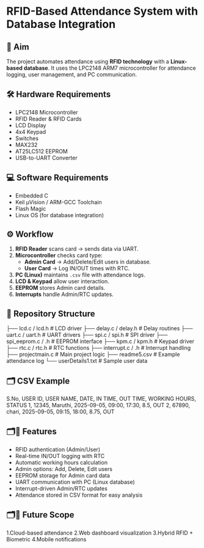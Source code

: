 # RFID-Based Attendance System with Database Integration
## 🎯 Aim
The project automates attendance using **RFID technology** with a **Linux-based database**. It uses the LPC2148 ARM7 microcontroller for attendance logging, user management, and PC communication.
## 🛠️ Hardware Requirements
- LPC2148 Microcontroller  
- RFID Reader & RFID Cards  
- LCD Display  
- 4x4 Keypad  
- Switches  
- MAX232  
- AT25LC512 EEPROM  
- USB-to-UART Converter 
## 💻 Software Requirements
- Embedded C  
- Keil µVision / ARM-GCC Toolchain  
- Flash Magic  
- Linux OS (for database integration)  
## ⚙️ Workflow
1. **RFID Reader** scans card → sends data via UART.  
2. **Microcontroller** checks card type:
   - **Admin Card** → Add/Delete/Edit users in database.  
   - **User Card** → Log IN/OUT times with RTC.  
3. **PC (Linux)** maintains `.csv` file with attendance logs.  
4. **LCD & Keypad** allow user interaction.  
5. **EEPROM** stores Admin card details.  
6. **Interrupts** handle Admin/RTC updates.  
## 📂 Repository Structure
├── lcd.c / lcd.h # LCD driver
├── delay.c / delay.h # Delay routines
├── uart.c / uart.h # UART drivers
├── spi.c / spi.h # SPI driver
├── spi_eeprom.c / .h # EEPROM interface
├── kpm.c / kpm.h # Keypad driver
├── rtc.c / rtc.h # RTC functions
├── interrupt.c / .h # Interrupt handling
├── projectmain.c # Main project logic
├── readme5.csv # Example attendance log
└── userDetails1.txt # Sample user data
## 🗂️ CSV Example
S.No, USER ID, USER NAME, DATE, IN TIME, OUT TIME, WORKING HOURS, STATUS
1, 12345, Maruthi, 2025-09-05, 09:00, 17:30, 8.5, OUT
2, 67890, chari, 2025-09-05, 09:15, 18:00, 8.75, OUT
## 🗂️🚀 Features
- RFID authentication (Admin/User)  
- Real-time IN/OUT logging with RTC  
- Automatic working hours calculation  
- Admin options: Add, Delete, Edit users  
- EEPROM storage for Admin card data  
- UART communication with PC (Linux database)  
- Interrupt-driven Admin/RTC updates  
- Attendance stored in CSV format for easy analysis  
## 🗂️🔮 Future Scope
1.Cloud-based attendance
2.Web dashboard visualization
3.Hybrid RFID + Biometric
4.Mobile notifications

